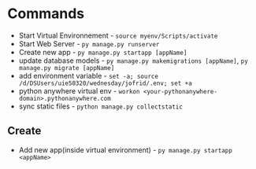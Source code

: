 # Commands

- Start Virtual Environnement - `source myenv/Scripts/activate`
- Start Web Server - `py manage.py runserver`
- Create new app - `py manage.py startapp [appName]`
- update database models - `py manage.py makemigrations [appName]`, `py manage.py migrate [appName]`
- add environment variable - `set -a; source /d/DSUsers/uie50320/wednesday/jofrid/.env; set +a`    
- python anywhere virtual env - `workon <your-pythonanywhere-domain>.pythonanywhere.com` 
- sync static files - `python manage.py collectstatic`

## Create
- Add new app(inside virtual environment) - `py manage.py startapp <appName>`